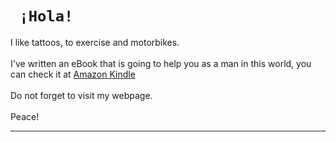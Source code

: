 <!DOCTYPE html>
<html>
  <h1 style="text-align"> <code> ¡Hola! </code> </h1>
  I like tattoos, to exercise and motorbikes.
  <br> 
  <br>
  I've written an eBook that is going to help you as a man in this world, you can check it at <a href=https://www.amazon.com/dp/B0BC8RT32L>Amazon Kindle </a> 
  <br> 
  <br> 
  Do not forget to visit my webpage.
  <br> 
  <br> 
  Peace!
  <hr shade size="4" widht="50%" align="center"/>  
</html> 
